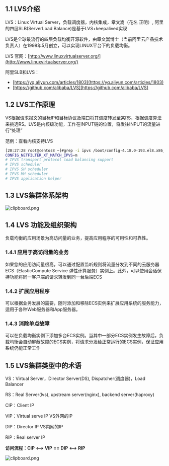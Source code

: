 

## 1.1 LVS介绍

LVS：Linux Virtual Server，负载调度器，内核集成，章文嵩（花名 正明）, 阿里的四层SLB(ServerLoad Balance)是基于LVS+keepalived实现

LVS是全球最流行的四层负载均衡开源软件，由章文嵩博士（当前阿里云产品技术负责人）在1998年5月创立，可以实现LINUX平台下的负载均衡。

LVS 官网：[http://www.linuxvirtualserver.org/](http://www.linuxvirtualserver.org/)

阿里SLB和LVS：

- [https://yq.aliyun.com/articles/1803](https://yq.aliyun.com/articles/1803)
- [https://github.com/alibaba/LVS](https://github.com/alibaba/LVS)

## 1.2 LVS工作原理

VS根据请求报文的目标IP和目标协议及端口将其调度转发至某RS，根据调度算法来挑选RS。LVS是内核级功能，工作在INPUT链的位置，将发往INPUT的流量进行“处理”

范例：查看内核支持LVS

```bash
[20:27:28 root@centos8 ~]#grep -i ipvs /boot/config-4.18.0-193.el8.x86_64
CONFIG_NETFILTER_XT_MATCH_IPVS=m
# IPVS transport protocol load balancing support
# IPVS scheduler
# IPVS SH scheduler
# IPVS MH scheduler
# IPVS application helper
```

## 1.3 LVS集群体系架构

![clipboard.png](net-img-clipboard-5903b4cc-20240801172105-e0t0j2q.png)

## 1.4 LVS 功能及组织架构

负载均衡的应用场景为高访问量的业务，提高应用程序的可用性和可靠性。

### 1.4.1 应用于高访问量的业务

如果您的应用访问量很高，可以通过配置监听规则将流量分发到不同的云服务器 ECS（ElasticCompute Service 弹性计算服务）实例上。此外，可以使用会话保持功能将同一客户端的请求转发到同一台后端ECS

### 1.4.2 扩展应用程序

可以根据业务发展的需要，随时添加和移除ECS实例来扩展应用系统的服务能力，适用于各种Web服务器和App服务器。

### 1.4.3 消除单点故障

可以在负载均衡实例下添加多台ECS实例。当其中一部分ECS实例发生故障后，负载均衡会自动屏蔽故障的ECS实例，将请求分发给正常运行的ECS实例，保证应用系统仍能正常工作

## 1.5 LVS集群类型中的术语

VS：Virtual Server，Director Server(DS), Dispatcher(调度器)，Load Balancer

RS：Real Server(lvs), upstream server(nginx), backend server(haproxy)

CIP：Client IP

VIP：Virtual serve IP VS外网的IP

DIP：Director IP VS内网的IP

RIP：Real server IP

**访问流程：CIP**  **&lt;--&gt;**  **VIP**  **==**  **DIP**  **&lt;--&gt;**  **RIP**

![clipboard.png](net-img-clipboard-c68367fa-20240801172105-oqmwjpm.png)

